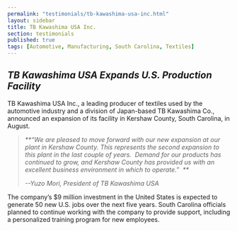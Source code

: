 ```yaml
---
permalink: "testimonials/tb-kawashima-usa-inc.html"
layout: sidebar
title: TB Kawashima USA Inc.
section: testimonials
published: true
tags: [Automotive, Manufacturing, South Carolina, Textiles]
---
```

## _TB Kawashima USA Expands&nbsp;U.S. Production Facility_

TB Kawashima USA Inc., a leading producer of textiles used by the automotive industry and a division of Japan-based TB Kawashima Co., announced an expansion of its facility in Kershaw County, South Carolina, in August.&nbsp; 

>_**“We are pleased to move forward with our new expansion at our plant in Kershaw County. This represents the second expansion to this plant in the last couple of years.&nbsp; Demand for our products has continued to grow, and Kershaw County has provided us with an excellent business environment in which to operate.”&nbsp; **_
>
>_--Yuzo Mori, President of TB Kawashima USA_

The company’s $9 million investment in the United States is expected to generate 50 new U.S. jobs over the next five years. South Carolina officials planned to continue working with the company to provide support, including a personalized training program for new employees. 
   